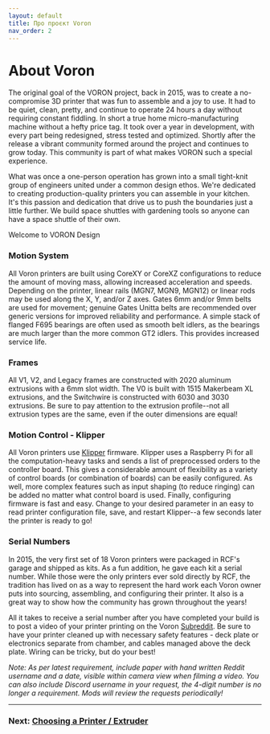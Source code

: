 ```yaml
---
layout: default
title: Про проєкт Voron
nav_order: 2
---
```


# About Voron

The original goal of the VORON project, back in 2015, was to create a no-compromise 3D printer that was fun to assemble and a joy to use. It had to be quiet, clean, pretty, and continue to operate 24 hours a day without requiring constant fiddling. In short a true home micro-manufacturing machine without a hefty price tag. It took over a year in development, with every part being redesigned, stress tested and optimized. Shortly after the release a vibrant community formed around the project and continues to grow today. This community is part of what makes VORON such a special experience.

What was once a one-person operation has grown into a small tight-knit group of engineers united under a common design ethos. We're dedicated to creating production-quality printers you can assemble in your kitchen. It's this passion and dedication that drive us to push the boundaries just a little further. We build space shuttles with gardening tools so anyone can have a space shuttle of their own.

Welcome to VORON Design

### Motion System

All Voron printers are built using CoreXY or CoreXZ configurations to reduce the amount of moving mass, allowing increased acceleration and speeds. Depending on the printer, linear rails (MGN7, MGN9, MGN12) or linear rods may be used along the X, Y, and/or Z axes. Gates 6mm and/or 9mm belts are used for movement; genuine Gates Unitta belts are recommended over generic versions for improved reliability and performance. A simple stack of flanged F695 bearings are often used as smooth belt idlers, as the bearings are much larger than the more common GT2 idlers. This provides increased service life.

### Frames

All V1, V2, and Legacy frames are constructed with 2020 aluminum extrusions with a 6mm slot width.  The V0 is built with 1515 Makerbeam XL extrusions, and the Switchwire is constructed with 6030 and 3030 extrusions. Be sure to pay attention to the extrusion profile--not all extrusion types are the same, even if the outer dimensions are equal!

### Motion Control - Klipper

All Voron printers use [Klipper](https://www.klipper3d.org/Overview.html) firmware. Klipper uses a Raspberry Pi for all the computation-heavy tasks and sends a list of preprocessed orders to the controller board. This gives a considerable amount of flexibility as a variety of control boards (or combination of boards) can be easily configured. As well, more complex features such as input shaping (to reduce ringing) can be added no matter what control board is used. Finally, configuring firmware is fast and easy. Change to your desired parameter in an easy to read printer configuration file, save, and restart Klipper--a few seconds later the printer is ready to go!

### Serial Numbers

In 2015, the very first set of 18 Voron printers were packaged in RCF's garage and shipped as kits. As a fun addition, he gave each kit a serial number. While those were the only printers ever sold directly by RCF, the tradition has lived on as a way to represent the hard work each Voron owner puts into sourcing, assembling, and configuring their printer. It also is a great way to show how the community has grown throughout the years!

All it takes to receive a serial number after you have completed your build is to post a video of your printer printing on the Voron [Subreddit](https://www.reddit.com/r/voroncorexy/). Be sure to have your printer cleaned up with necessary safety features - deck plate or electronics separate from chamber, and cables managed above the deck plate. Wiring can be tricky, but do your best!

_Note: As per latest requirement, include paper with hand written Reddit username and a date, visible within camera view when filming a video. You can also include Discord username in your request, the 4-digit number is no longer a requirement. Mods will review the requests periodically!_

***

### Next: [Choosing a Printer / Extruder](./hardware.md)

